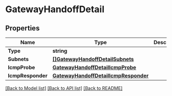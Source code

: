 # GatewayHandoffDetail

## Properties

Name | Type | Description | Notes
------------ | ------------- | ------------- | -------------
**Type** | **string** |  | [optional] 
**Subnets** | [**[]GatewayHandoffDetailSubnets**](gateway_handoff_detail_subnets.md) |  | [optional] 
**IcmpProbe** | [**GatewayHandoffDetailIcmpProbe**](gateway_handoff_detail_icmpProbe.md) |  | [optional] 
**IcmpResponder** | [**GatewayHandoffDetailIcmpResponder**](gateway_handoff_detail_icmpResponder.md) |  | [optional] 

[[Back to Model list]](../README.md#documentation-for-models) [[Back to API list]](../README.md#documentation-for-api-endpoints) [[Back to README]](../README.md)


